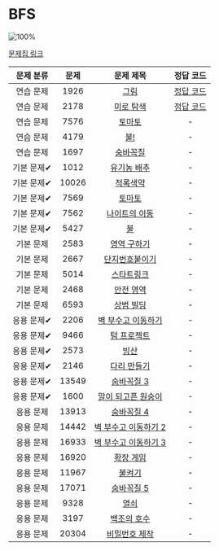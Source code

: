 # BFS

![100%](https://progress-bar.dev/2/?scale=30&title=progress&width=500&color=babaca&suffix=/30)

[문제집 링크](https://www.acmicpc.net/workbook/view/7313)

| 문제 분류 | 문제 | 문제 제목 | 정답 코드 |
| :--: | :--: | :--: | :--: |
| 연습 문제 | 1926 | [그림](https://www.acmicpc.net/problem/1926) | [정답 코드](../0x09/solutions/1926.py) |
| 연습 문제 | 2178 | [미로 탐색](https://www.acmicpc.net/problem/2178) | [정답 코드](../0x09/solutions/2178.py) |
| 연습 문제 | 7576 | [토마토](https://www.acmicpc.net/problem/7576) | - |
| 연습 문제 | 4179 | [불!](https://www.acmicpc.net/problem/4179) | - |
| 연습 문제 | 1697 | [숨바꼭질](https://www.acmicpc.net/problem/1697) | - |
| 기본 문제✔ | 1012 | [유기농 배추](https://www.acmicpc.net/problem/1012) | - |
| 기본 문제✔ | 10026 | [적록색약](https://www.acmicpc.net/problem/10026) | - |
| 기본 문제✔ | 7569 | [토마토](https://www.acmicpc.net/problem/7569) | - |
| 기본 문제✔ | 7562 | [나이트의 이동](https://www.acmicpc.net/problem/7562) | - |
| 기본 문제✔ | 5427 | [불](https://www.acmicpc.net/problem/5427) | - |
| 기본 문제 | 2583 | [영역 구하기](https://www.acmicpc.net/problem/2583) | - |
| 기본 문제 | 2667 | [단지번호붙이기](https://www.acmicpc.net/problem/2667) | - |
| 기본 문제 | 5014 | [스타트링크](https://www.acmicpc.net/problem/5014) | - |
| 기본 문제 | 2468 | [안전 영역](https://www.acmicpc.net/problem/2468) | - |
| 기본 문제 | 6593 | [상범 빌딩](https://www.acmicpc.net/problem/6593) | - |
| 응용 문제✔ | 2206 | [벽 부수고 이동하기](https://www.acmicpc.net/problem/2206) | - |
| 응용 문제✔ | 9466 | [텀 프로젝트](https://www.acmicpc.net/problem/9466) | - |
| 응용 문제✔ | 2573 | [빙산](https://www.acmicpc.net/problem/2573) | - |
| 응용 문제✔ | 2146 | [다리 만들기](https://www.acmicpc.net/problem/2146) | - |
| 응용 문제✔ | 13549 | [숨바꼭질 3](https://www.acmicpc.net/problem/13549) | - |
| 응용 문제✔ | 1600 | [말이 되고픈 원숭이](https://www.acmicpc.net/problem/1600) | - |
| 응용 문제 | 13913 | [숨바꼭질 4](https://www.acmicpc.net/problem/13913) | - |
| 응용 문제 | 14442 | [벽 부수고 이동하기 2](https://www.acmicpc.net/problem/14442) | - |
| 응용 문제 | 16933 | [벽 부수고 이동하기 3](https://www.acmicpc.net/problem/16933) | - |
| 응용 문제 | 16920 | [확장 게임](https://www.acmicpc.net/problem/16920) | - |
| 응용 문제 | 11967 | [불켜기](https://www.acmicpc.net/problem/11967) | - |
| 응용 문제 | 17071 | [숨바꼭질 5](https://www.acmicpc.net/problem/17071) | - |
| 응용 문제 | 9328 | [열쇠](https://www.acmicpc.net/problem/9328) | - |
| 응용 문제 | 3197 | [백조의 호수](https://www.acmicpc.net/problem/3197) | - |
| 응용 문제 | 20304 | [비밀번호 제작](https://www.acmicpc.net/problem/20304) | - |
